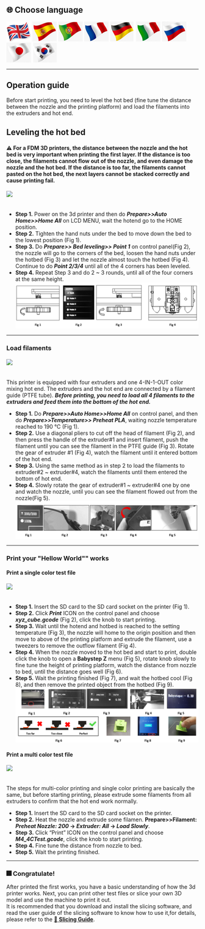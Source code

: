 
## <a id="choose-language">:globe_with_meridians: Choose language </a>
[![](../../lanpic/EN.png)](./Operation.md)
[![](../../lanpic/ES.png)](./Operation-es.md)
[![](../../lanpic/PT.png)](./Operation-pt.md)
[![](../../lanpic/FR.png)](./Operation-fr.md)
[![](../../lanpic/DE.png)](./Operation-de.md)
[![](../../lanpic/IT.png)](./Operation-it.md)
[![](../../lanpic/RU.png)](./Operation-ru.md)
[![](../../lanpic/JP.png)](./Operation-jp.md)
[![](../../lanpic/KR.png)](./Operation-kr.md)

----
## Operation guide
Before start printing, you need to level the hot bed (fine tune the distance between the nozzle and the printing platform) and load the filaments into the extruders and hot end.
## Leveling the hot bed
#### :warning: For a FDM 3D printers, the distance between the nozzle and the hot bed is very important when printing the first layer. If the distance is too close, the filaments cannot flow out of the nozzle, and even damage the nozzle and the hot bed. If the distance is too far, the filaments cannot pasted on the hot bed, the next layers cannot be stacked correctly and cause printing fail.     
###### [![](https://img.youtube.com/vi/jNf98S0u2VQ/0.jpg)](https://www.youtube.com/watch?v=jNf98S0u2VQ)
- **Step 1.** Power on the 3d printer and then do ***Prepare>>Auto Home>>Home All*** on LCD MENU, wait the hotend go to the HOME position. 
- **Step 2.** Tighten the hand nuts under the bed to move down the bed to the lowest position (Fig 1).
- **Step 3.** Do ***Prepare>> Bed leveling>> Point 1*** on control panel(Fig 2), the nozzle will go to the corners of the bed, loosen the hand nuts under the hotbed (Fig 3) and let the nozzle almost touch the hotbed (Fig 4). Continue to do ***Point 2/3/4*** until all of the 4 corners has been leveled.
- **Step 4.** Repeat Step 3 and do 2 ~ 3 rounds, until all of the four corners at the same height.   
![](./Operation/levelbed.png)

----
### Load filaments
###### [![](https://img.youtube.com/vi/1rr4dXRxKc4/0.jpg)](https://www.youtube.com/watch?v=1rr4dXRxKc4)   
This printer is equipped with four extruders and one 4-IN-1-OUT color mixing hot end. The extruders and the hot end are connected by a filament guide (PTFE tube). ***Before printing, you need to load all 4 filaments to the extruders and feed them into the bottom of the hot end.*** 
- **Step 1.** Do ***Prepare>>Auto Home>>Home All*** on control panel, and then do ***Prepare>>Temperature>> Preheat PLA***, waiting nozzle temperature reached to 190 ℃ (Fig 1).
- **Step 2.** Use a diagonal pliers to cut off the head of filament (Fig 2), and then press the handle of the extruder#1 and insert filament, push the filament until you can see the filament in the PTFE guide (Fig 3). Rotate the gear of extruder #1 (Fig 4), watch the filament until it entered bottom of the hot end. 
- **Step 3.** Using the same method as in step 2 to load the filaments to extruder#2 ~ extruder#4, watch the filaments until them entered the bottom of hot end.
- **Step 4.** Slowly rotate the gear of extruder#1 ~ extruder#4 one by one and watch the nozzle, until you can see the filament flowed out from the nozzle(Fig 5).
![](./Operation/loadfilament.png)

----
### Print your "Hellow World"" works
#### Print a single color test file
###### [![](https://img.youtube.com/vi/NbVy8NjKt_s/0.jpg)](https://www.youtube.com/watch?v=NbVy8NjKt_s)    
- **Step 1.** Insert the SD card to the SD card socket on the printer (Fig 1).
- **Step 2.** Click ***Print*** ICON on the control panel and choose ***xyz_cube.gcode*** (Fig 2), click the knob to start printing.
- **Step 3.** Wait until the hotend and hotbed is reached to the setting temperature (Fig 3), the nozzle will home to the origin position and then move to above of the printing platform and extrude the filament, use a tweezers to remove the outflow filament (Fig 4).
- **Step 4.** When the nozzle moved to the hot bed and start to print, double click the knob to open a **Babystep Z** menu (Fig 5), rotate knob slowly to fine tune the height of printing platform, watch the distance from nozzle to bed, until the distance goes well (Fig 6). 
- **Step 5.** Wait the printing finished (Fig 7), and wait the hotbed cool (Fig 8), and then remove the printed object from the hotbed (Fig 9).
![](./Operation/firstprint.png)

#### Print a multi color test file
###### [![](https://img.youtube.com/vi/iddKadfrdjw/0.jpg)](https://www.youtube.com/watch?v=iddKadfrdjw)    
The steps for multi-color printing and single color printing are basically the same, but before starting printing, please extrude some filaments from all extruders to confirm that the hot end work normally.
- **Step 1.** Insert the SD card to the SD card socket on the printer.
- **Step 2.** Heat the nozzle and extrude some filamen. **Prepare>>Filament: *Preheat Nozzle: 200* -> *Extruder: All* -> *Load Slowly***.
- **Step 3.** Click “Print” ICON on the control panel and choose ***M4_4CTest.gcode***, click the knob to start printing.
- **Step 4.** Fine tune the distance from nozzle to bed.
- **Step 5.** Wait the printing finished.

----
### :fireworks: Congratulate! 
After printed the first works, you have a basic understanding of how the 3d printer works. Next, you can print other test files or slice your own 3D model and use the machine to print it out.    
It is recommended that you download and install the slicing software, and read the user guide of the slicing software to know how to use it,for details, please refer to the [:book: **Slicing Guide**](https://github.com/ZONESTAR3D/Z9/tree/main/Z9V5/Z9V5-MK6/4.Slicing).

